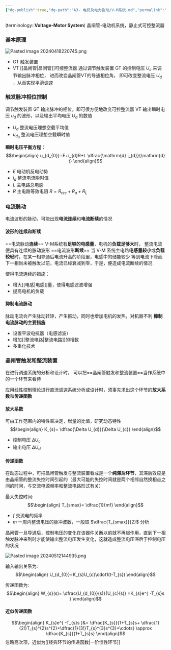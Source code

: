 ```yaml
---
{"dg-publish":true,"dg-path":"A3- 电机及电力拖动/V-M系统.md","permalink":"/A3- 电机及电力拖动/V-M系统/","dgPassFrontmatter":true,"noteIcon":"","created":"2024-05-21T15:34:29.000+08:00","updated":"2025-08-28T21:53:12.821+08:00"}
---
```


(terminology::**Voltage-Motor System**)
晶闸管-电动机系统，静止式可控整流器
### 基本原理
![Pasted image 20240418220745.png](/img/user/Functional%20files/Photo%20Resources/Pasted%20image%2020240418220745.png)

- GT 触发装置      
- VT  [[晶闸管\|晶闸管]]可控整流器
通过调节触发装置 GT 的控制电压 $U_{c}$ 来调节输出脉冲相位，
进而改变晶闸管VT的导通相位角，
即可改变整流电压 $U_{d}$ ，从而实现平滑调速

### 触发脉冲相位控制
调节触发装置 GT 输出脉冲的相位，即可很方便地改变可控整流器 VT 输出瞬时电压 $u_{d}$ 的波形，以及输出平均电压 $U_{d}$ 的数值
- $U_{d}$  整流电压理想空载平均值
- $u_{d_{0}}$  整流电压理想空载瞬时值

**瞬时电压平衡方程：**
$$\begin{align}
u_{d_{0}}=E+i_{d}R+L \dfrac{\mathrm{d} i_{d}}{\mathrm{d} t}  
\end{align}$$

- $E$   电动机反电动势
- $i_{d}$   整流电流瞬时值
- $L$   主电路总电感
- $R$   主电路等效电阻
	$R=R_{rec}+R_{a}+R_{L}$

### 电流脉动
电流波形的脉动，可能出现**电流连续**和**电流断续**的情况
#### 波形的连续和断续
==电流脉动**连续**==
V-M系统有**足够的电感量**，电机的**负载足够大**时，
整流电流便具有连续的脉动波形
==电流波形**断续**==
当 V-M 系统主电路**电感量较小**或**负载较轻**时，在某一相导通后电流升高的阶段里，电感中的储能较少
等到电流下降而下一相尚未被触发以前，电流已经衰减到零，于是，便造成电流断续的情况

使得电流连续的措施：
- 增大[[电感\|电感]]量，使得电感滤波增强
- 提高电机的负载
#### 抑制电流脉动
脉动电流会产生脉动转矩，产生振动，同时也增加电机的发热，对机器不利
**抑制电流脉动的主要措施**
- 设置平波电抗器（电感滤波）
- 增加[[整流电路\|整流电路]]的相数
- 多重化技术

### 晶闸管触发和整流装置
在进行调速系统的分析和设计时，
可以把==晶闸管触发和整流装置==当作系统中的一个环节来看待

应用线性控制理论进行直流调速系统分析或设计时，须事先求出这个环节的**放大系数**和**传递函数**
#### 放大系数
可由工作范围内的特性率决定，增量的比值，研究动态特性
$$\begin{align}
K_{s}= \dfrac{\Delta U_{d}}{\Delta U_{c}}
\end{align}$$
- 控制电压 $\Delta U_{c}$
- 输出电压 $\Delta U_{d}$
#### 传递函数
在动态过程中，可把晶闸管触发与整流装置看成是一个**纯滞后环节**，其滞后效应是由晶闸管的整流失控时间引起的（最大可能的失控时间就是两个相邻自然换相点之间的时间，与交流电源频率和整流电路形式有关）

最大失控时间:
$$\begin{align}
T_{smax}= \dfrac{1}{mf}
\end{align}$$

- $f$   交流电的频率
- $m$  一周内整流电压的脉冲波数，一般取 $\dfrac{T_{smax}}{2}$ 分析

晶闸管一旦导通后，控制电压的变化在该器件关断以前就不再起作用，直到下一相触发脉冲来到时才能使输出整流电压发生变化，这就造成整流电压滞后于控制电压的状况

![Pasted image 20240512144935.png](/img/user/Functional%20files/Photo%20Resources/Pasted%20image%2020240512144935.png)

输入输出关系为:
$$\begin{align}
U_{d_{0}}=K_{s}U_{c}\cdot1(t-T_{s})
\end{align}$$

传递函数为:
$$\begin{align}
W_{s}(s)= \dfrac{U_{d_{0}}(s)}{U_{c}(s)} =K_{s}e^{ -T_{s}s }
\end{align}$$


#### 近似传递函数
$$\begin{align}
K_{s}e^{ -T_{s}s }&= \dfrac{K_{s}}{1+T_{s}s+ \dfrac{1}{2!}T_{s}^{2}s^{2}+\dfrac{1}{3!}T_{s}^{3}s^{3}+\cdots}  \approx \dfrac{K_{s}}{1+T_{s}s}
\end{align}$$
忽略高次项，近似为[[经典环节的传递函数\|一阶惯性环节]]
